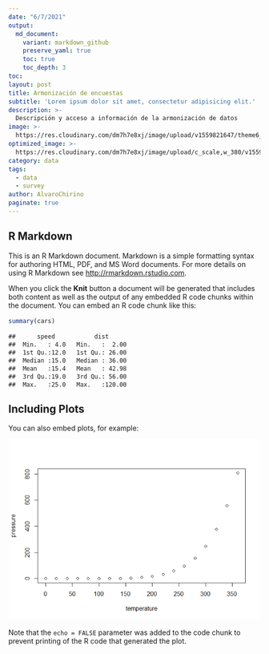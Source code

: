 ```yaml
---
date: "6/7/2021"
output: 
  md_document:
    variant: markdown_github
    preserve_yaml: true
    toc: true
    toc_depth: 3
toc: 
layout: post
title: Armonización de encuestas
subtitle: 'Lorem ipsum dolor sit amet, consectetur adipisicing elit.'
description: >-
  Descripción y acceso a información de la armonización de datos  
image: >-
  https://res.cloudinary.com/dm7h7e8xj/image/upload/v1559821647/theme6_qeeojf.jpg
optimized_image: >-
  https://res.cloudinary.com/dm7h7e8xj/image/upload/c_scale,w_380/v1559821647/theme6_qeeojf.jpg
category: data
tags:
  - data
  - survey
author: AlvaroChirino
paginate: true
---
```


## R Markdown

This is an R Markdown document. Markdown is a simple formatting syntax
for authoring HTML, PDF, and MS Word documents. For more details on
using R Markdown see <http://rmarkdown.rstudio.com>.

When you click the **Knit** button a document will be generated that
includes both content as well as the output of any embedded R code
chunks within the document. You can embed an R code chunk like this:

``` r
summary(cars)
```

    ##      speed           dist       
    ##  Min.   : 4.0   Min.   :  2.00  
    ##  1st Qu.:12.0   1st Qu.: 26.00  
    ##  Median :15.0   Median : 36.00  
    ##  Mean   :15.4   Mean   : 42.98  
    ##  3rd Qu.:19.0   3rd Qu.: 56.00  
    ##  Max.   :25.0   Max.   :120.00

## Including Plots

You can also embed plots, for example:

![](2021-07-06-armonizacion_files/figure-markdown_github/pressure-1.png)

Note that the `echo = FALSE` parameter was added to the code chunk to
prevent printing of the R code that generated the plot.
